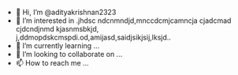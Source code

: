 - 👋 Hi, I’m @adityakrishnan2323
- 👀 I’m interested in .jhdsc ndcnmndjd,mnccdcmjcamncja cjadcmad cjdcndjnmd kjasnmsbkjd, j,ddmopdskcmspdi.od,amijasd,saidjsikjsij,lksjd..
- 🌱 I’m currently learning ...
- 💞️ I’m looking to collaborate on ...
- 📫 How to reach me ...

<!---
adityakrishnan2323/adityakrishnan2323 is a ✨ special ✨ repository because its `README.md` (this file) appears on your GitHub profile.
You can click the Preview link to take a look at your changes.
--->
